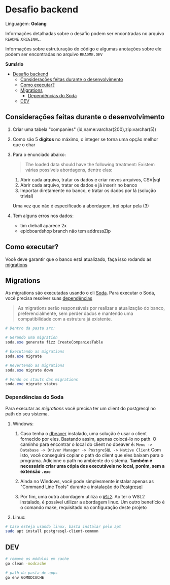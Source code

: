 <p style="
  display: block;
  width: 100px;
  height: 82px;
  margin: auto;
  filter: hue-rotate(180deg);
  background-image: url(https://assets.website-files.com/60147207eb0b6f4ddaeeaf73/601b7c07082f025136d6936c_logo-eventials.svg);
  background-size: 100px 82px;
  filter: invert(100%);" />


# Desafio backend

Linguagem: **Golang**

Informações detalhadas sobre o desafio podem ser encontradas no arquivo `README.ORIGINAL`.

Informações sobre estruturação do código e algumas anotações sobre ele podem ser encontradas no arquivo `README.DEV`

**Sumário**
- [Desafio backend](#desafio-backend)
  - [Considerações feitas durante o desenvolvimento](#considerações-feitas-durante-o-desenvolvimento)
  - [Como executar?](#como-executar)
  - [Migrations](#migrations)
    - [Dependências do Soda](#dependências-do-soda)
  - [DEV](#dev)

## Considerações feitas durante o desenvolvimento

1. Criar uma tabela "companies" (id,name:varchar(200),zip:varchar(5))
2. Como são 5 **dígitos** no máximo, o integer se torna uma opção melhor que o char
3. Para o enunciado abaixo:
    > The loaded data should have the following treatment:
    Existem várias possíveis abordagens, dentre elas:
    1. Abrir cada arquivo, tratar os dados e criar novos arquivos, CSV|sql
    2. Abrir cada arquivo, tratar os dados e já inserir no banco
    3. Importar diretamente no banco, e tratar os dados por lá (solução trivial)

    Uma vez que não é especificado a abordagem, irei optar pela (3)

4. Tem alguns erros nos dados:
    - tim dieball aparece 2x
    - epicboardshop branch não tem addressZip

## Como executar?

Você deve garantir que o banco está atualizado, faça isso rodando as [migrations](#migrations)

## Migrations

As migrations são executadas usando o cli [Soda]. Para executar o Soda,
você precisa resolver suas [dependências](#dependências-do-soda)

> As migrations serão responsáveis por realizar a atualização do banco,
> preferencialmente, sem perder dados e mantendo uma compatibilidade com
> a estrutura já existente.


```powershell
# Dentro da pasta src:

# Gerando uma migration
soda.exe generate fizz CreateCompaniesTable

# Executando as migrations
soda.exe migrate

# Revertendo as migrations
soda.exe migrate down

# Vendo os stauts das migrations
soda.exe migrate status
```

### Dependências do Soda

Para executar as *migrations* você precisa ter um client do postgresql no path do seu sistema.

1. Windows:
   1. Caso tenha o [dbeaver](https://dbeaver.io/) instalado, uma solução é usar o client
      fornecido por eles. Bastando assim, apenas colocá-lo no path.
      O caminho para encontrar o local do client no dbeaver é:
      `Menu -> Database -> Driver Manager -> PostgreSQL -> Native Client`
      Com isto, você conseguirá copiar o path do client que eles baixam para o programa.
      Adicione o path no ambiente do sistema. **Também é necessário criar uma cópia dos executáveis no local,
      porém, sem a extensão `.exe`**

   2. Ainda no Windows, você pode simplesmente instalar apenas as "Command Line Tools" durante a instalação do [Postgresql]

   3. Por fim, uma outra abordagem utiliza o [`WSL2`](https://docs.microsoft.com/en-us/windows/wsl/install-win10).
       Ao ter o WSL2 instalado, é possível utilizar a abordagem linux. Um outro benefício é o comando make, requisitado
       na configuração deste projeto

2. Linux:

```bash
# Caso esteja usando linux, basta instalar pelo apt
sudo apt install postgresql-client-common
```


## DEV

```bash
# remove os módulos em cache
go clean -modcache

# path da pasta de apps
go env GOMODCACHE
```



<!-- Links -->

[Soda]: https://gobuffalo.io/en/docs/db/toolbox
[Postgresql]: https://www.postgresql.org/download/windows/